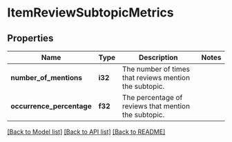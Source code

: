 # ItemReviewSubtopicMetrics

## Properties

Name | Type | Description | Notes
------------ | ------------- | ------------- | -------------
**number_of_mentions** | **i32** | The number of times that reviews mention the subtopic. | 
**occurrence_percentage** | **f32** | The percentage of reviews that mention the subtopic. | 

[[Back to Model list]](../README.md#documentation-for-models) [[Back to API list]](../README.md#documentation-for-api-endpoints) [[Back to README]](../README.md)


